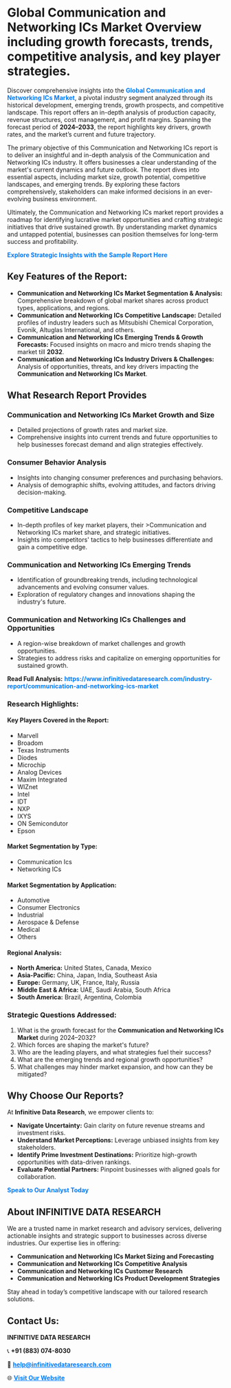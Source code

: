 <h1>Global Communication and Networking ICs Market Overview including growth forecasts, trends, competitive analysis, and key player strategies.</h1>
<p>
Discover comprehensive insights into the 
<a href="https://www.infinitivedataresearch.com/industry-report/communication-and-networking-ics-market" rel="dofollow" style="color: #007BFF; text-decoration: none;"><strong>Global Communication and Networking ICs Market</strong></a>, a pivotal industry segment analyzed through its historical development, emerging trends, growth prospects, and competitive landscape. This report offers an in-depth analysis of production capacity, revenue structures, cost management, and profit margins. Spanning the forecast period of <strong>2024–2033</strong>, the report highlights key drivers, growth rates, and the market’s current and future trajectory.
</p>
<p>
The primary objective of this Communication and Networking ICs report is to deliver an insightful and in-depth analysis of the Communication and Networking ICs industry. It offers businesses a clear understanding of the market's current dynamics and future outlook. The report dives into essential aspects, including market size, growth potential, competitive landscapes, and emerging trends. By exploring these factors comprehensively, stakeholders can make informed decisions in an ever-evolving business environment.
</p>
<p>
Ultimately, the Communication and Networking ICs market report provides a roadmap for identifying lucrative market opportunities and crafting strategic initiatives that drive sustained growth. By understanding market dynamics and untapped potential, businesses can position themselves for long-term success and profitability.
</p>
<p>
<a href="https://www.infinitivedataresearch.com/request-sample/reportId=106399" style="color: #007BFF; text-decoration: none;"><strong>Explore Strategic Insights with the Sample Report Here</strong></a>
</p>

<h2>Key Features of the Report:</h2>
<ul>
<li><strong>Communication and Networking ICs Market Segmentation & Analysis:</strong> Comprehensive breakdown of global market shares across product types, applications, and regions.</li>
<li><strong>Communication and Networking ICs Competitive Landscape:</strong> Detailed profiles of industry leaders such as Mitsubishi Chemical Corporation, Evonik, Altuglas International, and others.</li>
<li><strong>Communication and Networking ICs Emerging Trends & Growth Forecasts:</strong> Focused insights on macro and micro trends shaping the market till <strong>2032</strong>.</li>
<li><strong>Communication and Networking ICs Industry Drivers & Challenges:</strong> Analysis of opportunities, threats, and key drivers impacting the <strong>Communication and Networking ICs Market</strong>.</li>
</ul>

<h2>What Research Report Provides</h2>
<h3>Communication and Networking ICs Market Growth and Size</h3>
<ul>
<li>Detailed projections of growth rates and market size.</li>
<li>Comprehensive insights into current trends and future opportunities to help businesses forecast demand and align strategies effectively.</li>
</ul>

<h3>Consumer Behavior Analysis</h3>
<ul>
<li>Insights into changing consumer preferences and purchasing behaviors.</li>
<li>Analysis of demographic shifts, evolving attitudes, and factors driving decision-making.</li>
</ul>

<h3>Competitive Landscape</h3>
<ul>
<li>In-depth profiles of key market players, their >Communication and Networking ICs market share, and strategic initiatives.</li>
<li>Insights into competitors' tactics to help businesses differentiate and gain a competitive edge.</li>
</ul>

<h3>Communication and Networking ICs Emerging Trends</h3>
<ul>
<li>Identification of groundbreaking trends, including technological advancements and evolving consumer values.</li>
<li>Exploration of regulatory changes and innovations shaping the industry's future.</li>
</ul>

<h3>Communication and Networking ICs Challenges and Opportunities</h3>
<ul>
<li>A region-wise breakdown of market challenges and growth opportunities.</li>
<li>Strategies to address risks and capitalize on emerging opportunities for sustained growth.</li>
</ul>
<p><strong>Read Full Analysis:</strong> <a href="https://www.infinitivedataresearch.com/industry-report/communication-and-networking-ics-market" rel="dofollow" style="color: #007BFF; text-decoration: none;"><strong>https://www.infinitivedataresearch.com/industry-report/communication-and-networking-ics-market</strong></a></p>
<h3>Research Highlights:</h3>
<h4>Key Players Covered in the Report:</h4>
<ul><li>Marvell</li><li>Broadom</li><li>Texas Instruments</li><li>Diodes</li><li>Microchip</li><li>Analog Devices</li><li>Maxim Integrated</li><li>WIZnet</li><li>Intel</li><li>IDT</li><li>NXP</li><li>IXYS</li><li>ON Semicondutor</li><li>Epson</li></ul>
<h4>Market Segmentation by Type:</h4>
<ul><li>Communication Ics</li><li>Networking ICs</li></ul>
<h4>Market Segmentation by Application:</h4>
<ul><li>Automotive</li><li>Consumer Electronics</li><li>Industrial</li><li>Aerospace &amp; Defense</li><li>Medical</li><li>Others</li></ul>

<h4>Regional Analysis:</h4>
<ul>
<li><strong>North America:</strong> United States, Canada, Mexico</li>
<li><strong>Asia-Pacific:</strong> China, Japan, India, Southeast Asia</li>
<li><strong>Europe:</strong> Germany, UK, France, Italy, Russia</li>
<li><strong>Middle East & Africa:</strong> UAE, Saudi Arabia, South Africa</li>
<li><strong>South America:</strong> Brazil, Argentina, Colombia</li>
</ul>

<h3>Strategic Questions Addressed:</h3>
<ol>
<li>What is the growth forecast for the <strong>Communication and Networking ICs Market</strong> during 2024–2032?</li>
<li>Which forces are shaping the market's future?</li>
<li>Who are the leading players, and what strategies fuel their success?</li>
<li>What are the emerging trends and regional growth opportunities?</li>
<li>What challenges may hinder market expansion, and how can they be mitigated?</li>
</ol>

<h2>Why Choose Our Reports?</h2>
<p>At <strong>Infinitive Data Research</strong>, we empower clients to:</p>
<ul>
<li><strong>Navigate Uncertainty:</strong> Gain clarity on future revenue streams and investment risks.</li>
<li><strong>Understand Market Perceptions:</strong> Leverage unbiased insights from key stakeholders.</li>
<li><strong>Identify Prime Investment Destinations:</strong> Prioritize high-growth opportunities with data-driven rankings.</li>
<li><strong>Evaluate Potential Partners:</strong> Pinpoint businesses with aligned goals for collaboration.</li>
</ul>
<p><a href="https://www.infinitivedataresearch.com/industry-report/communication-and-networking-ics-market" rel="dofollow" style="color: #007BFF; text-decoration: none;"><strong>Speak to Our Analyst Today</strong></a></p>

<h2>About INFINITIVE DATA RESEARCH</h2>
<p>We are a trusted name in market research and advisory services, delivering actionable insights and strategic support to businesses across diverse industries. Our expertise lies in offering:</p>
<ul>
<li><strong>Communication and Networking ICs Market Sizing and Forecasting</strong></li>
<li><strong>Communication and Networking ICs Competitive Analysis</strong></li>
<li><strong>Communication and Networking ICs Customer Research</strong></li>
<li><strong>Communication and Networking ICs Product Development Strategies</strong></li>
</ul>
<p>Stay ahead in today’s competitive landscape with our tailored research solutions.</p>

<h2>Contact Us:</h2>
<p><strong>INFINITIVE DATA RESEARCH</strong></p>
<p>📞 <strong>+91 (883) 074-8030</strong></p>
<p>📧 <strong><a href="mailto:help@infinitivedataresearch.com" style="color: #007BFF;">help@infinitivedataresearch.com</a></strong></p>
<p>🌐 <strong><a href="https://www.infinitivedataresearch.com" rel="dofollow" style="color: #007BFF;">Visit Our Website</a></strong></p>